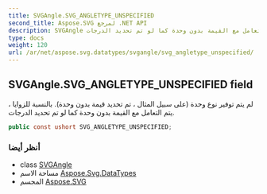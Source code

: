 ```yaml
---
title: SVGAngle.SVG_ANGLETYPE_UNSPECIFIED
second_title: Aspose.SVG لمرجع .NET API
description: SVGAngle مجال. لم يتم توفير نوع وحدة على سبيل المثال  تم تحديد قيمة بدون وحدة. بالنسبة للزوايا  يتم التعامل مع القيمة بدون وحدة كما لو تم تحديد الدرجات.
type: docs
weight: 120
url: /ar/net/aspose.svg.datatypes/svgangle/svg_angletype_unspecified/
---
```

## SVGAngle.SVG_ANGLETYPE_UNSPECIFIED field

لم يتم توفير نوع وحدة (على سبيل المثال ، تم تحديد قيمة بدون وحدة). بالنسبة للزوايا ، يتم التعامل مع القيمة بدون وحدة كما لو تم تحديد الدرجات.

```csharp
public const ushort SVG_ANGLETYPE_UNSPECIFIED;
```

### أنظر أيضا

* class [SVGAngle](../)
* مساحة الاسم [Aspose.Svg.DataTypes](../../svgangle/)
* المجسم [Aspose.SVG](../../../)


